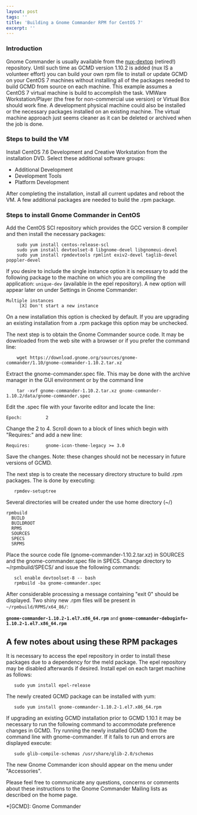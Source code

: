 ```yaml
---
layout: post
tags: ''
title: 'Building a Gnome Commander RPM for CentOS 7'
excerpt: ''
---
```


### Introduction

Gnome Commander is usually available from the
[nux-dextop](https://li.nux.ro/repos.html) (retired!) repository. Until such time
as GCMD version 1.10.2 is added (nux IS a volunteer effort) you can
build your own rpm file to install or update GCMD on your CentOS 7
machines without installing all of the packages needed to build GCMD
from source on each machine. This example assumes a CentOS 7 virtual
machine is build to accomplish the task. VMWare Workstation/Player (the
free for non-commercial use version) or Virtual Box should work fine. A
development physical machine could also be installed or the necessary
packages installed on an existing machine. The virtual machine approach
just seems cleaner as it can be deleted or archived when the job is
done.

### Steps to build the VM

Install CentOS 7.6 Development and Creative Workstation from the
installation DVD. Select these additional software groups:

* Additional Development
* Development Tools
* Platform Development

After completing the installation, install all current updates and
reboot the VM. A few additional packages are needed to build the .rpm
package.

### Steps to install Gnome Commander in CentOS

Add the CentOS SCl repository which provides the GCC version 8 compiler
and then install the necessary packages:

```
    sudo yum install centos-release-scl
    sudo yum install devtoolset-8 libgnome-devel libgnomeui-devel
    sudo yum install rpmdevtools rpmlint exiv2-devel taglib-devel poppler-devel
```

If you desire to include the single instance option it is necessary to
add the following package to the machine on which you are compiling the
application: `unique-dev` (available in the epel repository).
A new option will appear later on under Settings in Gnome Commander:
   
```
Multiple instances
     [X] Don't start a new instance
```

On a new installation this option is checked by default. If you are
upgrading an existing installation from a .rpm package this option may
be unchecked.

The next step is to obtain the Gnome Commander source code. It may
be downloaded from the web site with a browser or if you prefer the
command line:

```
    wget https://download.gnome.org/sources/gnome-commander/1.10/gnome-commander-1.10.2.tar.xz 
```

Extract the gnome-commander.spec file. This may be done with the archive
manager in the GUI environment or by the command line

```
    tar -xvf gnome-commander-1.10.2.tar.xz gnome-commander-1.10.2/data/gnome-commander.spec
```

Edit the .spec file with your favorite editor and locate the line:

```
Epoch:         2
```

Change the 2 to 4. Scroll down to a block of lines which begin with
"Requires:" and add a new line:

```
Requires:      gnome-icon-theme-legacy >= 3.0
```

Save the changes. Note: these changes should not be necessary in future
versions of GCMD.

The next step is to create the necessary directory structure to build
.rpm packages. The is done by executing:

```
   rpmdev-setuptree
```

Several directories will be created under the use home directory (~/)

```
rpmbuild
  BUILD
  BUILDROOT
  RPMS
  SOURCES
  SPECS
  SRPMS
```

Place the source code file (gnome-commander-1.10.2.tar.xz) in SOURCES
and the gnome-commander.spec file in SPECS. Change directory to
~/rpmbuild/SPECS/ and issue the following commands:

```
   scl enable devtoolset-8 -- bash
   rpmbuild -ba gnome-commander.spec
```

After considerable processing a message containing "exit 0" should be
displayed. Two shiny new .rpm files will be present in ``` ~/rpmbuild/RPMS/x64_86/ ```:


**```gnome-commander-1.10.2-1.el7.x86_64.rpm```** ```and```
**```gnome-commander-debuginfo-1.10.2-1.el7.x86_64.rpm```**

## A few notes about using these RPM packages

It is necessary to access the epel repository in order to install these
packages due to a dependency for the meld package. The epel repository
may be disabled afterwards if desired. Install epel on each target
machine as follows:

```
   sudo yum install epel-release
```

The newly created GCMD package can be installed with yum:

```
   sudo yum install gnome-commander-1.10.2-1.el7.x86_64.rpm 
```

If upgrading an existing GCMD installation prior to GCMD 1.10.1 it may be
necessary to run the following command to accommodate preference changes
in GCMD. Try running the newly installed GCMD from the command line with
gnome-commander. If it fails to run and errors are displayed execute:

```
   sudo glib-compile-schemas /usr/share/glib-2.0/schemas
```

The new Gnome Commander icon should appear on the menu under
"Accessories".

Please feel free to communicate any questions, concerns or comments
about these instructions to the Gnome Commander Mailing lists as
described on the home page.

*[GCMD]: Gnome Commander
